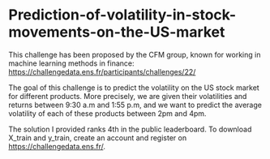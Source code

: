 # Prediction-of-volatility-in-stock-movements-on-the-US-market

This challenge has been proposed by the CFM group, known for working in machine learning methods in finance: https://challengedata.ens.fr/participants/challenges/22/

The goal of this challenge is to predict the volatility on the US stock market for different products.
More precisely, we are given their volatilities and returns between 9:30 a.m and 1:55 p.m, and we want to predict the average volatility of each of these products between 2pm and 4pm.

The solution I provided ranks 4th in the public leaderboard.
To download X_train and y_train, create an account and register on https://challengedata.ens.fr/.
